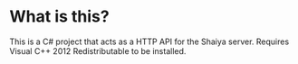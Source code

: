 # What is this?
This is a C# project that acts as a HTTP API for the Shaiya server. Requires Visual C++ 2012 Redistributable to be installed.